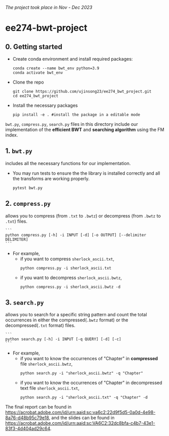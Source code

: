 _The project took place in Nov - Dec 2023_
# ee274-bwt-project

## 0. Getting started
- Create conda environment and install required packages:
    ```
    conda create --name bwt_env python=3.9
    conda activate bwt_env
    ```
- Clone the repo
    ```
    git clone https://github.com/ujinsong23/ee274_bwt_project.git
    cd ee274_bwt_project
    ```
- Install the necessary packages
    ```
    pip install -e . #install the package in a editable mode
    ``` 


`bwt.py`, `compress.py`, `search.py` files in this directory include our implementation of the **efficient BWT** and **searching algorithm** using the FM index.

## 1. `bwt.py` 
includes all the necessary functions for our implementation. 
- You may run tests to ensure the the library is installed correctly and all the transforms are working properly.

    ```
    pytest bwt.py
    ``` 

## 2. `compress.py`
allows you to compress (from `.txt` to `.bwtz`) or decompress (from `.bwtz` to `.txt`) files.

    ```
    python compress.py [-h] -i INPUT [-d] [-o OUTPUT] [--delimiter DELIMITER]
    ```
- For example,
    - if you want to compress `sherlock_ascii.txt`, 
        ```
        python compress.py -i sherlock_ascii.txt
        ```
    - if you want to decompress `sherlock_ascii.bwtz`, 
        ```
        python compress.py -i sherlock_ascii.bwtz -d
        ```

## 3. `search.py`
allows you to search for a specific string pattern and count the total occurrences in either the compressed(`.bwtz` format) or the decompressed(`.txt` format) files.

    ```
    python search.py [-h] -i INPUT [-q QUERY] [-d] [-c]
    ```
- For example,
    - if you want to know the occurrences of "Chapter" in **compressed** file `sherlock_ascii.bwtz`, 
        ```
        python search.py -i "sherlock_ascii.bwtz" -q "Chapter" 
        ```
    - if you want to know the occurrences of "Chapter" in decompressed text file `sherlock_ascii.txt`, 
        ```
        python search.py -i "sherlock_ascii.txt" -q "Chapter" -d
        ```

The final report can be found in https://acrobat.adobe.com/id/urn:aaid:sc:va6c2:22d9f5d5-0a0d-4e98-8a76-d48b95c79e18, and the slides can be found in https://acrobat.adobe.com/id/urn:aaid:sc:VA6C2:32dc8bfa-c4b7-43e1-83f3-4d404ad29c64.
